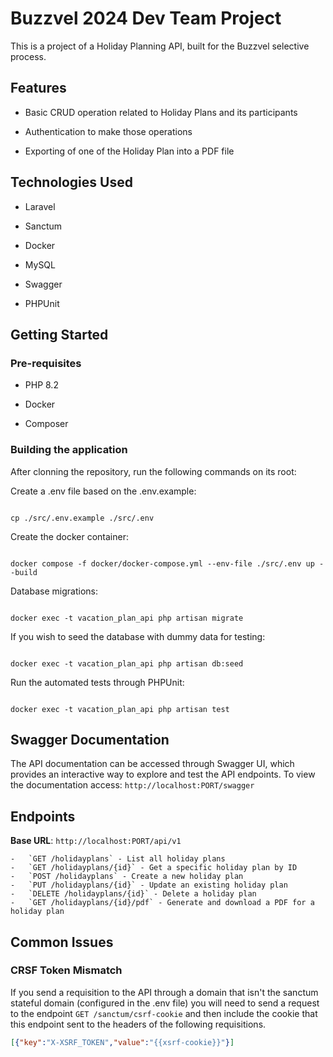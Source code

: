 
# Buzzvel 2024 Dev Team Project

This is a project of a Holiday Planning API, built for the Buzzvel selective process.

  

## Features

- Basic CRUD operation related to Holiday Plans and its participants

- Authentication to make those operations

- Exporting of one of the Holiday Plan into a PDF file

  

## Technologies Used

- Laravel

- Sanctum

- Docker

- MySQL

- Swagger

- PHPUnit

  

## Getting Started

### Pre-requisites

- PHP 8.2

- Docker

- Composer

  

### Building the application

After clonning the repository, run the following commands on its root:

  

Create a .env file based on the .env.example:

```

cp ./src/.env.example ./src/.env

```

  

Create the docker container:

```

docker compose -f docker/docker-compose.yml --env-file ./src/.env up --build

```

  

Database migrations:

```

docker exec -t vacation_plan_api php artisan migrate

```

  

If you wish to seed the database with dummy data for testing:

```

docker exec -t vacation_plan_api php artisan db:seed

```

  

Run the automated tests through PHPUnit:

```

docker exec -t vacation_plan_api php artisan test

```
 

## Swagger Documentation

The API documentation can be accessed through Swagger UI, which provides an interactive way to explore and test the API endpoints. To view the documentation access: `http://localhost:PORT/swagger`

## **Endpoints**

 **Base URL**: `http://localhost:PORT/api/v1`
 
    -   `GET /holidayplans` - List all holiday plans
    -   `GET /holidayplans/{id}` - Get a specific holiday plan by ID
    -   `POST /holidayplans` - Create a new holiday plan
    -   `PUT /holidayplans/{id}` - Update an existing holiday plan
    -   `DELETE /holidayplans/{id}` - Delete a holiday plan
    -   `GET /holidayplans/{id}/pdf` - Generate and download a PDF for a holiday plan

## Common Issues

### CRSF Token Mismatch
If you send a requisition to the API through a domain that isn't the sanctum stateful domain (configured in the .env file) you will need to send a request to the endpoint `GET /sanctum/csrf-cookie` and then include the cookie that this endpoint sent to the headers of the following requisitions. 
```json
[{"key":"X-XSRF_TOKEN","value":"{{xsrf-cookie}}"}]
```